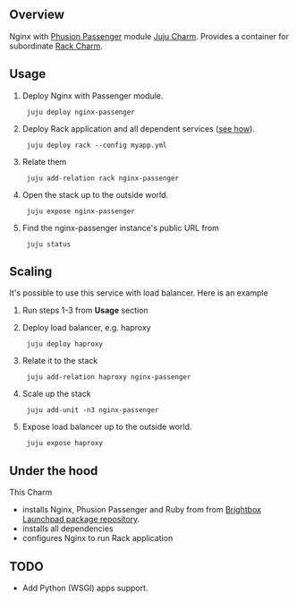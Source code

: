 ## Overview

Nginx with [Phusion Passenger](https://www.phusionpassenger.com/) module [Juju Charm](http://jujucharms.com/). Provides a container for subordinate [Rack Charm](https://code.launchpad.net/~pavel-pachkovskij/charms/precise/rack/trunk).

## Usage

1. Deploy Nginx with Passenger module.

        juju deploy nginx-passenger

2. Deploy Rack application and all dependent services ([see how](https://code.launchpad.net/~pavel-pachkovskij/charms/precise/rack/trunk)).

        juju deploy rack --config myapp.yml

3. Relate them

        juju add-relation rack nginx-passenger

4. Open the stack up to the outside world.

        juju expose nginx-passenger

5. Find the nginx-passenger instance's public URL from

        juju status

## Scaling

It's possible to use this service with load balancer. Here is an example

1. Run steps 1-3 from **Usage** section

2. Deploy load balancer, e.g. haproxy

        juju deploy haproxy

3. Relate it to the stack

        juju add-relation haproxy nginx-passenger

4. Scale up the stack

        juju add-unit -n3 nginx-passenger

5. Expose load balancer up to the outside world.

        juju expose haproxy

## Under the hood

This Charm
- installs Nginx, Phusion Passenger and Ruby from  from [Brightbox Launchpad package repository](https://launchpad.net/~brightbox/+archive/ruby-ng).
- installs all dependencies
- configures Nginx to run Rack application

## TODO
- Add Python (WSGI) apps support.